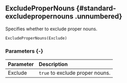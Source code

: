 ## ExcludeProperNouns {#standard-excludepropernouns .unnumbered}

Specifies whether to exclude proper nouns.

```{sql}
ExcludeProperNouns(Exclude)
```

### Parameters {-}

Parameter | Description
| :-- | :-- |
Exclude | `true` to exclude proper nouns.